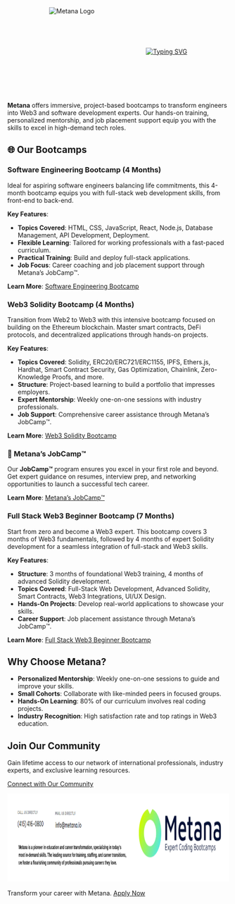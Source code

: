 <div style="display: flex; align-items: center; justify-content: center;">
  <img src="https://imgproxy.cryptojobslist.com/sig0x23/q:75/resize:fill/dpr:1.2/width:200/height:200/rs:fit/ex:1/plain/gs:/job-listing-logos/876f53dc-7a68-4dd4-9218-34ee8208d19c.png" alt="Metana Logo" style="margin-right: 20px; width: 200px; height: 200px;">
  <div style="text-align: center;">
    <a href="https://git.io/typing-svg">
      <img src="https://readme-typing-svg.herokuapp.com?font=Be+Vietnam+Pro&weight=600&size=40&pause=1000&color=B5F732&vCenter=true&width=600&lines=Welcome+to+Metana!+%F0%9F%91%8B;Future-Proof+your+Career.;Land+a+job.+Guaranteed." alt="Typing SVG">
    </a>
  </div>
</div>




**Metana** offers immersive, project-based bootcamps to transform engineers into Web3 and software development experts. Our hands-on training, personalized mentorship, and job placement support equip you with the skills to excel in high-demand tech roles.


## 🌐 Our Bootcamps


### Software Engineering Bootcamp (4 Months)
Ideal for aspiring software engineers balancing life commitments, this 4-month bootcamp equips you with full-stack web development skills, from front-end to back-end.

**Key Features**:
- **Topics Covered**: HTML, CSS, JavaScript, React, Node.js, Database Management, API Development, Deployment.
- **Flexible Learning**: Tailored for working professionals with a fast-paced curriculum.
- **Practical Training**: Build and deploy full-stack applications.
- **Job Focus**: Career coaching and job placement support through Metana’s JobCamp™️.

**Learn More**: [Software Engineering Bootcamp](https://metana.io/full-stack-software-engineer-bootcamp/)


### Web3 Solidity Bootcamp (4 Months)
Transition from Web2 to Web3 with this intensive bootcamp focused on building on the Ethereum blockchain. Master smart contracts, DeFi protocols, and decentralized applications through hands-on projects.

**Key Features**:
- **Topics Covered**: Solidity, ERC20/ERC721/ERC1155, IPFS, Ethers.js, Hardhat, Smart Contract Security, Gas Optimization, Chainlink, Zero-Knowledge Proofs, and more.
- **Structure**: Project-based learning to build a portfolio that impresses employers.
- **Expert Mentorship**: Weekly one-on-one sessions with industry professionals.
- **Job Support**: Comprehensive career assistance through Metana’s JobCamp™️.

**Learn More**: [Web3 Solidity Bootcamp](https://metana.io/web3-solidity-bootcamp-ethereum-blockchain/)


### 🚀 Metana’s JobCamp™️
Our **JobCamp™️** program ensures you excel in your first role and beyond. Get expert guidance on resumes, interview prep, and networking opportunities to launch a successful tech career.

**Learn More**: [Metana’s JobCamp™️](https://metana.io/jobcamp/)


### Full Stack Web3 Beginner Bootcamp (7 Months)
Start from zero and become a Web3 expert. This bootcamp covers 3 months of Web3 fundamentals, followed by 4 months of expert Solidity development for a seamless integration of full-stack and Web3 skills.

**Key Features**:
- **Structure**: 3 months of foundational Web3 training, 4 months of advanced Solidity development.
- **Topics Covered**: Full-Stack Web Development, Advanced Solidity, Smart Contracts, Web3 Integrations, UI/UX Design.
- **Hands-On Projects**: Develop real-world applications to showcase your skills.
- **Career Support**: Job placement assistance through Metana’s JobCamp™️.

**Learn More**: [Full Stack Web3 Beginner Bootcamp](https://metana.io/web3-beginner-bootcamp/)



## Why Choose Metana?
- **Personalized Mentorship**: Weekly one-on-one sessions to guide and improve your skills.
- **Small Cohorts**: Collaborate with like-minded peers in focused groups.
- **Hands-On Learning**: 80% of our curriculum involves real coding projects.
- **Industry Recognition**: High satisfaction rate and top ratings in Web3 education.



## Join Our Community
Gain lifetime access to our network of international professionals, industry experts, and exclusive learning resources.

[Connect with Our Community](https://discord.gg/34HUEGrSfX)


<img src="./header.png" alt="Metana Logo" style="margin-right: 20px; width: 1200px; height: 200px;">


Transform your career with Metana. [Apply Now](https://metana.io/apply)

